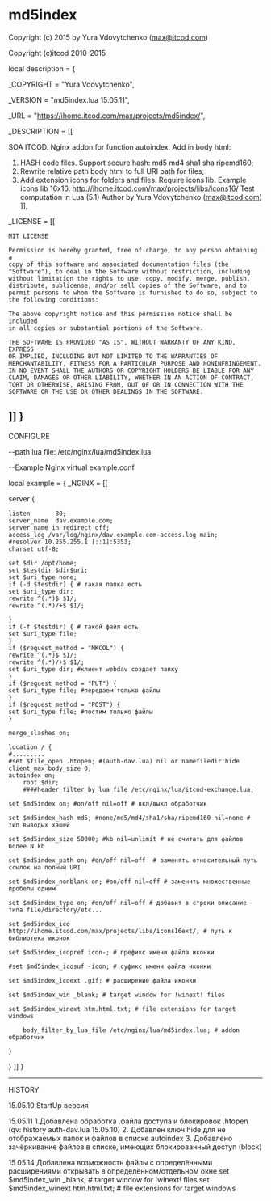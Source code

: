 # md5index
Copyright (c) 2015 by Yura Vdovytchenko (max@itcod.com)

Copyright (c)itcod 2010-2015

local description = {

  _COPYRIGHT   = "Yura Vdovytchenko",
  
  _VERSION     = "md5index.lua 15.05.11",
  
  _URL         = "https://ihome.itcod.com/max/projects/md5index/",
  
  _DESCRIPTION = [[

   SOA ITCOD. Nginx addon for function autoindex. Add in body html:
   1. HASH code files. Support secure hash: md5 md4 sha1 sha ripemd160;
   2. Rewrite relative path body html to full URI path for files;
   3. Add extension icons for folders and files. Require icons lib. 
   Example icons lib 16x16: http://ihome.itcod.com/max/projects/libs/icons16/
   Test computation in Lua (5.1)
   Author by Yura Vdovytchenko (max@itcod.com)
  ]],
  
_LICENSE = [[

    MIT LICENSE

    Permission is hereby granted, free of charge, to any person obtaining a
    copy of this software and associated documentation files (the
    "Software"), to deal in the Software without restriction, including
    without limitation the rights to use, copy, modify, merge, publish,
    distribute, sublicense, and/or sell copies of the Software, and to
    permit persons to whom the Software is furnished to do so, subject to
    the following conditions:

    The above copyright notice and this permission notice shall be included
    in all copies or substantial portions of the Software.

    THE SOFTWARE IS PROVIDED "AS IS", WITHOUT WARRANTY OF ANY KIND, EXPRESS
    OR IMPLIED, INCLUDING BUT NOT LIMITED TO THE WARRANTIES OF
    MERCHANTABILITY, FITNESS FOR A PARTICULAR PURPOSE AND NONINFRINGEMENT.
    IN NO EVENT SHALL THE AUTHORS OR COPYRIGHT HOLDERS BE LIABLE FOR ANY
    CLAIM, DAMAGES OR OTHER LIABILITY, WHETHER IN AN ACTION OF CONTRACT,
    TORT OR OTHERWISE, ARISING FROM, OUT OF OR IN CONNECTION WITH THE
    SOFTWARE OR THE USE OR OTHER DEALINGS IN THE SOFTWARE.
  ]]
}
-----------------------------------------------------------------------------------

CONFIGURE

--path lua file: /etc/nginx/lua/md5index.lua

--Example Nginx virtual example.conf

local example = {
  _NGINX = [[

server {

    listen       80;
    server_name  dav.example.com;
    server_name_in_redirect	off;
    access_log /var/log/nginx/dav.example.com-access.log main;
    #resolver 10.255.255.1 [::1]:5353;
    charset utf-8;
    
    set $dir /opt/home;
    set $testdir $dir$uri;
    set $uri_type none;
    if (-d $testdir) { # такая папка есть
	set $uri_type dir;
	rewrite ^(.*)$ $1/;
	rewrite ^(.*)/+$ $1/;
	
    }
    if (-f $testdir) { # такой файл есть
	set $uri_type file;
    }
    if ($request_method = "MKCOL") {
	rewrite ^(.*)$ $1/;
	rewrite ^(.*)/+$ $1/;
	set $uri_type dir; #клиент webdav создает папку
    }
    if ($request_method = "PUT") {
	set $uri_type file; #передаем только файлы
    }
    if ($request_method = "POST") { 
	set $uri_type file; #постим только файлы
    }

    merge_slashes on;
    
    location / {
	#.........
	#set $file_open .htopen; #(auth-dav.lua) nil or namefiledir:hide
	client_max_body_size 0;
	autoindex on;
        root $dir;
        ####header_filter_by_lua_file /etc/nginx/lua/itcod-exchange.lua;
        
	set $md5index on; #on/off nil=off # вкл/выкл обработчик
	
	set $md5index_hash md5; #none/md5/md4/sha1/sha/ripemd160 nil=none # тип выводых хэшей
	
	set $md5index_size 50000; #kb nil=unlimit # не считать для файлов более N kb
	
	set $md5index_path on; #on/off nil=off  # заменять относительный путь ссылок на полный URI
	
	set $md5index_nonblank on; #on/off nil=off # заменить множественные пробелы одним
	
	set $md5index_type on; #on/off nil=off # добавит в строки описание типа file/directory/etc...
	
	set $md5index_ico http://ihome.itcod.com/max/projects/libs/icons16ext/; # путь к библиотека иконок
	
	set $md5index_icopref icon-; # префикс имени файла иконки
	
	#set $md5index_icosuf -icon; # суфикс имени файла иконки
	
	set $md5index_icoext .gif; # расширение файла иконки
	
	set $md5index_win _blank; # target window for !winext! files

	set $md5index_winext htm.html.txt; # file extensions for target windows

        body_filter_by_lua_file /etc/nginx/lua/md5index.lua; # addon обработчик
        
    }
}
  ]]
}

------------------------

HISTORY

15.05.10 StartUp версия 

15.05.11 1.Добавлена обработка .файла доступа и блокировок .htopen 
           (qv: history auth-dav.lua 15.05.10)
         2. Добавлен ключ hide для не отображаемых папок и файлов 
            в списке autoindex
         3. Добавлено зачёркивание файлов в списке, имеющих 
            блокированный доступ (block)

15.05.14 Добавлена возможность файлы с определёнными расширениями открывать 
         в определённом/отдельном окне
         set $md5index_win _blank; # target window for !winext! files
         set $md5index_winext htm.html.txt; # file extensions for target windows

